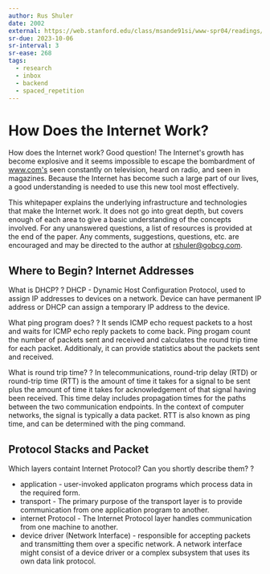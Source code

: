 ```yaml
---
author: Rus Shuler
date: 2002
external: https://web.stanford.edu/class/msande91si/www-spr04/readings/week1/InternetWhitepaper.htm
sr-due: 2023-10-06
sr-interval: 3
sr-ease: 268
tags:
  - research
  - inbox
  - backend
  - spaced_repetition
---
```


# How Does the Internet Work?

How does the Internet work? Good question! The Internet's growth has become
explosive and it seems impossible to escape the bombardment of www.com's seen
constantly on television, heard on radio, and seen in magazines. Because the
Internet has become such a large part of our lives, a good understanding is
needed to use this new tool most effectively.

This whitepaper explains the underlying infrastructure and technologies that
make the Internet work. It does not go into great depth, but covers enough of
each area to give a basic understanding of the concepts involved. For any
unanswered questions, a list of resources is provided at the end of the paper.
Any comments, suggestions, questions, etc. are encouraged and may be directed to
the author at rshuler@gobcg.com.

## Where to Begin? Internet Addresses

What is DHCP? ? DHCP - Dynamic Host Configuration Protocol, used to assign IP
addresses to devices on a network. Device can have permanent IP address or DHCP
can assign a temporary IP address to the device.

What ping program does? ? It sends ICMP echo request packets to a host and waits
for ICMP echo reply packets to come back. Ping progam count the number of
packets sent and received and calculates the round trip time for each packet.
Additionaly, it can provide statistics about the packets sent and received.

What is round trip time? ? In telecommunications, round-trip delay (RTD) or
round-trip time (RTT) is the amount of time it takes for a signal to be sent
plus the amount of time it takes for acknowledgement of that signal having been
received. This time delay includes propagation times for the paths between the
two communication endpoints. In the context of computer networks, the signal is
typically a data packet. RTT is also known as ping time, and can be determined
with the ping command.

## Protocol Stacks and Packet

Which layers containt Internet Protocol? Can you shortly describe them? ?

- application - user-invoked applicaton programs which process data in the
  required form.
- transport - The primary purpose of the transport layer is to provide
  communication from one application program to another.
- internet Protocol - The Internet Protocol layer handles communication from one
  machine to another.
- device driver (Network Interface) - responsible for accepting packets and
  transmitting them over a specific network. A network interface might consist
  of a device driver or a complex subsystem that uses its own data link
  protocol.
